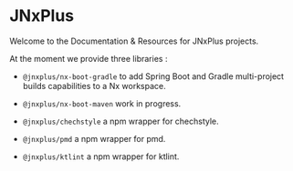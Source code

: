 # JNxPlus

Welcome to the Documentation & Resources for JNxPlus projects.

At the moment we provide three libraries :

- `@jnxplus/nx-boot-gradle`
  to add Spring Boot and Gradle multi-project builds capabilities to a Nx workspace.

- `@jnxplus/nx-boot-maven`
  work in progress.

- `@jnxplus/chechstyle`
  a npm wrapper for chechstyle.

- `@jnxplus/pmd`
  a npm wrapper for pmd.

- `@jnxplus/ktlint`
  a npm wrapper for ktlint.
